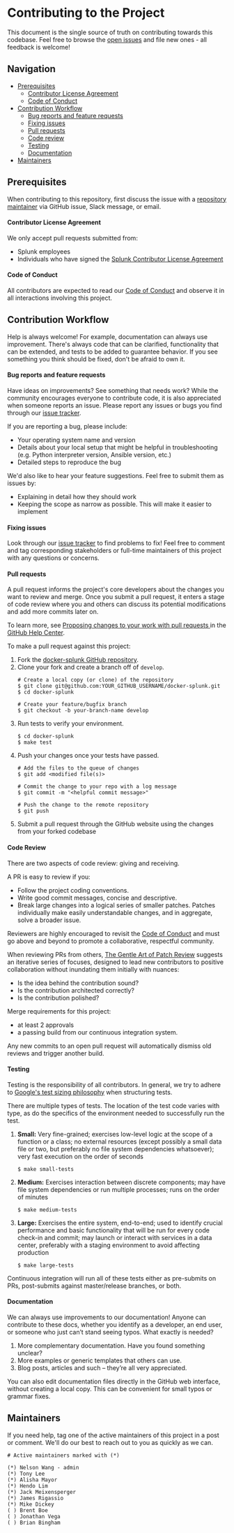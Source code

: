 # Contributing to the Project

This document is the single source of truth on contributing towards this codebase. Feel free to browse the [open issues](https://github.com/splunk/docker-splunk/issues) and file new ones - all feedback is welcome!

## Navigation

* [Prerequisites](#prerequisites)
    * [Contributor License Agreement](#contributor-license-agreement)
    * [Code of Conduct](#code-of-conduct)
* [Contribution Workflow](#contribution-workflow)
    * [Bug reports and feature requests](#bug-reports-and-feature-requests)
    * [Fixing issues](#fixing-issues)
    * [Pull requests](#pull-requests)
    * [Code review](#code-review)
    * [Testing](#testing)
    * [Documentation](#documentation)
* [Maintainers](#maintainers)

## Prerequisites
When contributing to this repository, first discuss the issue with a [repository maintainer](#maintainers) via GitHub issue, Slack message, or email.

#### Contributor License Agreement
We only accept pull requests submitted from:
* Splunk employees
* Individuals who have signed the [Splunk Contributor License Agreement](https://www.splunk.com/en_us/form/contributions.html)

#### Code of Conduct
All contributors are expected to read our [Code of Conduct](contributing/code-of-conduct.md) and observe it in all interactions involving this project.

## Contribution Workflow
Help is always welcome! For example, documentation can always use improvement. There's always code that can be clarified, functionality that can be extended, and tests to be added to guarantee behavior. If you see something you think should be fixed, don't be afraid to own it.

#### Bug reports and feature requests
Have ideas on improvements? See something that needs work? While the community encourages everyone to contribute code, it is also appreciated when someone reports an issue. Please report any issues or bugs you find through our [issue tracker](https://github.com/splunk/docker-splunk/issues).

If you are reporting a bug, please include:
* Your operating system name and version
* Details about your local setup that might be helpful in troubleshooting (e.g. Python interpreter version, Ansible version, etc.)
* Detailed steps to reproduce the bug

We'd also like to hear your feature suggestions. Feel free to submit them as issues by:
* Explaining in detail how they should work
* Keeping the scope as narrow as possible. This will make it easier to implement

#### Fixing issues
Look through our [issue tracker](https://github.com/splunk/docker-splunk/issues) to find problems to fix! Feel free to comment and tag corresponding stakeholders or full-time maintainers of this project with any questions or concerns.

#### Pull requests
A pull request informs the project's core developers about the changes you want to review and merge. Once you submit a pull request, it enters a stage of code review where you and others can discuss its potential modifications and add more commits later on.

To learn more, see [Proposing changes to your work with pull requests
](https://help.github.com/en/github/collaborating-with-issues-and-pull-requests/proposing-changes-to-your-work-with-pull-requests) in the [GitHub Help Center](https://help.github.com/).

To make a pull request against this project:
1. Fork the [docker-splunk GitHub repository](https://github.com/splunk/docker-splunk/).
1. Clone your fork and create a branch off of `develop`.
    ```
    # Create a local copy (or clone) of the repository
    $ git clone git@github.com:YOUR_GITHUB_USERNAME/docker-splunk.git
    $ cd docker-splunk

    # Create your feature/bugfix branch
    $ git checkout -b your-branch-name develop
    ```
1. Run tests to verify your environment.
    ```
    $ cd docker-splunk
    $ make test
    ```
1. Push your changes once your tests have passed.
    ```
    # Add the files to the queue of changes
    $ git add <modified file(s)>

    # Commit the change to your repo with a log message
    $ git commit -m "<helpful commit message>"

    # Push the change to the remote repository
    $ git push
    ```
1. Submit a pull request through the GitHub website using the changes from your forked codebase

#### Code Review
There are two aspects of code review: giving and receiving.

A PR is easy to review if you:
* Follow the project coding conventions.
* Write good commit messages, concise and descriptive.
* Break large changes into a logical series of smaller patches. Patches individually make easily understandable changes, and in aggregate, solve a broader issue.

Reviewers are highly encouraged to revisit the [Code of Conduct](contributing/code-of-conduct.md) and must go above and beyond to promote a collaborative, respectful community.

When reviewing PRs from others, [The Gentle Art of Patch Review](http://sage.thesharps.us/2014/09/01/the-gentle-art-of-patch-review/) suggests an iterative series of focuses, designed to lead new contributors to positive collaboration without inundating them initially with nuances:
* Is the idea behind the contribution sound?
* Is the contribution architected correctly?
* Is the contribution polished?

Merge requirements for this project:
* at least 2 approvals
* a passing build from our continuous integration system.

Any new commits to an open pull request will automatically dismiss old reviews and trigger another build.

#### Testing
Testing is the responsibility of all contributors. In general, we try to adhere to [Google's test sizing philosophy](https://testing.googleblog.com/2010/12/test-sizes.html) when structuring tests.

There are multiple types of tests. The location of the test code varies with type, as do the specifics of the environment needed to successfully run the test.

1. **Small:** Very fine-grained; exercises low-level logic at the scope of a function or a class; no external resources (except possibly a small data file or two, but preferably no file system dependencies whatsoever); very fast execution on the order of seconds
    ```
    $ make small-tests
    ```

2. **Medium:** Exercises interaction between discrete components; may have file system dependencies or run multiple processes; runs on the order of minutes
    ```
    $ make medium-tests
    ```

3. **Large:** Exercises the entire system, end-to-end; used to identify crucial performance and basic functionality that will be run for every code check-in and commit; may launch or interact with services in a data center, preferably with a staging environment to avoid affecting production
    ```
    $ make large-tests
    ```

Continuous integration will run all of these tests either as pre-submits on PRs, post-submits against master/release branches, or both.

#### Documentation
We can always use improvements to our documentation! Anyone can contribute to these docs, whether you identify as a developer, an end user, or someone who just can’t stand seeing typos. What exactly is needed?

1. More complementary documentation. Have you found something unclear?
1. More examples or generic templates that others can use.
1. Blog posts, articles and such – they’re all very appreciated.

You can also edit documentation files directly in the GitHub web interface, without creating a local copy. This can be convenient for small typos or grammar fixes.

## Maintainers

If you need help, tag one of the active maintainers of this project in a post or comment. We'll do our best to reach out to you as quickly as we can.

```
# Active maintainers marked with (*)

(*) Nelson Wang - admin
(*) Tony Lee
(*) Alisha Mayor
(*) Hendo Lim
(*) Jack Meixensperger
(*) James Rigassio
(*) Mike Dickey
( ) Brent Boe
( ) Jonathan Vega
( ) Brian Bingham
```
